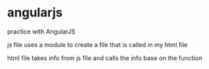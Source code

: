 # angularjs
practice with AngularJS

js file uses a module to create a file that is called in my html file

html file takes info from js file and calls the info base on the function
